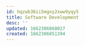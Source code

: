 ```yaml
---
id: hqzwb36ii5mgxy2xww9yqy5
title: Software Development
desc: ''
updated: 1662306868027
created: 1662306851394
---
```

